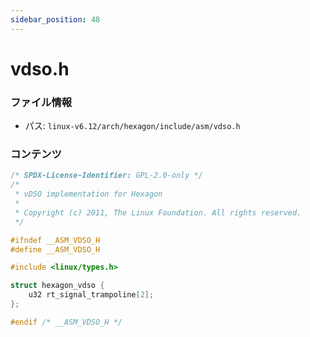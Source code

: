 ```yaml
---
sidebar_position: 48
---
```

# vdso.h

### ファイル情報

- パス: `linux-v6.12/arch/hexagon/include/asm/vdso.h`

### コンテンツ

```h
/* SPDX-License-Identifier: GPL-2.0-only */
/*
 * vDSO implementation for Hexagon
 *
 * Copyright (c) 2011, The Linux Foundation. All rights reserved.
 */

#ifndef __ASM_VDSO_H
#define __ASM_VDSO_H

#include <linux/types.h>

struct hexagon_vdso {
	u32 rt_signal_trampoline[2];
};

#endif /* __ASM_VDSO_H */

```
